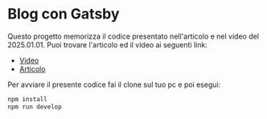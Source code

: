 # Blog con Gatsby

Questo progetto memorizza il codice presentato nell'articolo e nel video del 2025.01.01. Puoi trovare l'articolo ed il video ai seguenti link:

- [Video]()
- [Articolo]()

Per avviare il presente codice fai il clone sul tuo pc e poi esegui:

```bash
npm install
npm run develop
```
